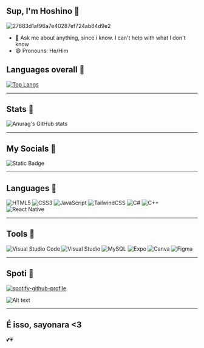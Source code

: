 ## Sup, I'm Hoshino 🌸
![27683d1af96a7e40287ef724ab84d9e2](https://github.com/user-attachments/assets/d0787cfb-d655-4e4d-a389-c0c6fc3eeef0)

- 💬 Ask me about anything, since i know. I can't help with what I don't know
- 😄 Pronouns: He/Him 

## Languages overall 🌸
[![Top Langs](https://github-readme-stats.vercel.app/api/top-langs/?username=Hoshino2123&layout=donut-vertical&theme=dark&langs_count=90)](https://github.com/anuraghazra/github-readme-stats)
______________________________________________________________________________________________________________________________________________________
## Stats 🌸
![Anurag's GitHub stats](https://github-readme-stats.vercel.app/api?username=Hoshino2123&show_icons=true&theme=dark&locale=pt-pt&include_all_commits=true)  
_______________________________________________________________________________________________________________________________________________________
## My Socials 🌸
![Static Badge](https://img.shields.io/badge/Beacons-ai?style=plastic&logoColor=black&logoSize=auto&color=000000&cacheSeconds=3060&link=https%3A%2F%2Fbeacons.ai%2Fhoshino4ever)
________________________________________________________________________________________________________________________________________________________
## Languages 🌸
![HTML5](https://img.shields.io/badge/html5-%23E34F26.svg?style=for-the-badge&logo=html5&logoColor=white)
![CSS3](https://img.shields.io/badge/css3-%231572B6.svg?style=for-the-badge&logo=css3&logoColor=white)
![JavaScript](https://img.shields.io/badge/javascript-%23323330.svg?style=for-the-badge&logo=javascript&logoColor=%23F7DF1E)
![TailwindCSS](https://img.shields.io/badge/tailwindcss-%2338B2AC.svg?style=for-the-badge&logo=tailwind-css&logoColor=white)
![C#](https://img.shields.io/badge/c%23-%23239120.svg?style=for-the-badge&logo=csharp&logoColor=white)
![C++](https://img.shields.io/badge/c++-%2300599C.svg?style=for-the-badge&logo=c%2B%2B&logoColor=white)
![React Native](https://img.shields.io/badge/react_native-%2320232a.svg?style=for-the-badge&logo=react&logoColor=%2361DAFB)
_________________________________________________________________________________________________________________________________________________________
## Tools 🌸
![Visual Studio Code](https://img.shields.io/badge/Visual%20Studio%20Code-0078d7.svg?style=for-the-badge&logo=visual-studio-code&logoColor=white)
![Visual Studio](https://img.shields.io/badge/Visual%20Studio-5C2D91.svg?style=for-the-badge&logo=visual-studio&logoColor=white)
![MySQL](https://img.shields.io/badge/mysql-4479A1.svg?style=plastic&logo=mysql&logoColor=white)
![Expo](https://img.shields.io/badge/expo-1C1E24?style=for-the-badge&logo=expo&logoColor=#D04A37)
![Canva](https://img.shields.io/badge/Canva-%2300C4CC.svg?style=for-the-badge&logo=Canva&logoColor=white)
![Figma](https://img.shields.io/badge/figma-%23F24E1E.svg?style=for-the-badge&logo=figma&logoColor=white)

__________________________________________________________________________________________________________________________________________________________
## Spoti 🌸
[![spotify-github-profile](https://spotify-github-profile.kittinanx.com/api/view?uid=312izpdez5np7vhrvqxaovyycc7i&cover_image=true&theme=default&show_offline=true&background_color=121212&interchange=true)](https://spotify-github-profile.kittinanx.com/api/view?uid=312izpdez5np7vhrvqxaovyycc7i&redirect=true)

![Alt text](https://spotify-recently-played-readme.vercel.app/api?user=312izpdez5np7vhrvqxaovyycc7i&unique={true|1|on|yes)

____________________________________________________________________________________________________________________________________________________________
## É isso, sayonara <3
<!-- Markdown -->


💕💗
<!--
**Hoshino2123/Hoshino2123** is a ✨ _special_ ✨ repository because its `README.md` (this file) appears on your GitHub profile.

Here are some ideas to get you started:


-->



























